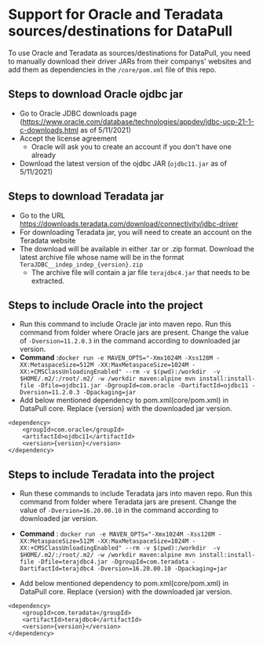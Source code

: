 # Support for Oracle and Teradata sources/destinations for DataPull
To use Oracle and Teradata as sources/destinations for DataPull, you need to manually download their driver JARs from their companys' websites and add them as dependencies in the `/core/pom.xml` file of this repo. 

## Steps to download Oracle ojdbc jar
- Go to Oracle JDBC downloads page (https://www.oracle.com/database/technologies/appdev/jdbc-ucp-21-1-c-downloads.html as of 5/11/2021) 
- Accept the license agreement
    - Oracle will ask you to create an account if you don't have one already
- Download the latest version of the ojdbc JAR (`ojdbc11.jar` as of 5/11/2021) 
  
## Steps to download Teradata jar
- Go to the URL https://downloads.teradata.com/download/connectivity/jdbc-driver
- For downloading Teradata jar, you will need to create an account on the Teradata website
- The download will be available in either .tar or .zip format. Download the latest archive file whose name will be in the format `TeraJDBC__indep_indep_{version}.zip`
    - The archive file will contain a jar file `terajdbc4.jar` that needs to be extracted.

## Steps to include Oracle into the project
- Run this command to include Oracle jar into maven repo. Run this command from folder where Oracle jars are present. Change the value of ```-Dversion=11.2.0.3``` in the command according to downloaded jar version.
- <b>Command</b>  :````docker run -e MAVEN_OPTS="-Xmx1024M -Xss128M -XX:MetaspaceSize=512M -XX:MaxMetaspaceSize=1024M -XX:+CMSClassUnloadingEnabled" --rm -v $(pwd):/workdir  -v $HOME/.m2/:/root/.m2/ -w /workdir maven:alpine mvn install:install-file -Dfile=ojdbc11.jar -DgroupId=com.oracle -DartifactId=ojdbc11 -Dversion=11.2.0.3 -Dpackaging=jar````
- Add below mentioned dependency to pom.xml(core/pom.xml) in DataPull core. Replace {version} with the downloaded jar version.
```
<dependency> 
    <groupId>com.oracle</groupId>
    <artifactId>ojdbc11</artifactId>
    <version>{version}</version>
</dependency>
```  
## Steps to include Teradata into the project
   - Run these commands to include Teradata jars into maven repo. Run this command from folder where Teradata jars are present. Change the value of ```-Dversion=16.20.00.10``` in the command according to downloaded jar version.
   - <b>Command</b>  : ````docker run -e MAVEN_OPTS="-Xmx1024M -Xss128M -XX:MetaspaceSize=512M -XX:MaxMetaspaceSize=1024M -XX:+CMSClassUnloadingEnabled" --rm -v $(pwd):/workdir  -v $HOME/.m2/:/root/.m2/ -w /workdir maven:alpine mvn install:install-file -Dfile=terajdbc4.jar -DgroupId=com.teradata -DartifactId=terajdbc4 -Dversion=16.20.00.10 -Dpackaging=jar````
   
   - Add below mentioned dependency to pom.xml(core/pom.xml) in DataPull core. Replace {version} with the downloaded jar version.
``` 
<dependency>
    <groupId>com.teradata</groupId>
    <artifactId>terajdbc4</artifactId>
    <version>{version}</version>
</dependency>
```